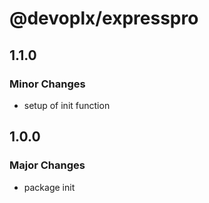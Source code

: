 # @devoplx/expresspro

## 1.1.0

### Minor Changes

- setup of init function

## 1.0.0

### Major Changes

- package init
